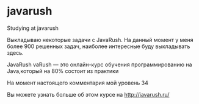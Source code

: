 # javarush
Studying at javarush

Выкладываю некоторые задачи с JavaRush. На данный момент у меня более 900 решенных задач, наиболее интересные буду выкладывать здесь.

JavaRush vaRush — это онлайн-курс обучения программированию на Java,который на 80% состоит из практики

На момент настоящего комментария мой уровень 34

Вы можете узнать больше об этом курсе на http://javarush.ru/ 
